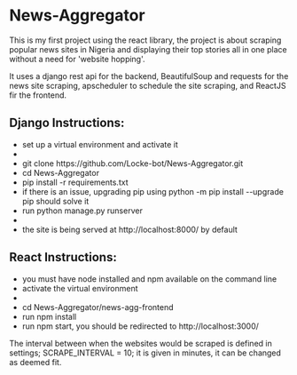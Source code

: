 # News-Aggregator
This is my first project using the react library, the project is about scraping popular news sites in Nigeria and displaying their top stories all in one place without a need for 'website hopping'.

It uses a django rest api for the backend, BeautifulSoup and requests for the news site scraping, apscheduler to schedule the site scraping, and ReactJS fir the frontend.


<h2>Django Instructions:</h2>
<ul>
    <li>set up a virtual environment and activate it<li>
    <li>git clone https://github.com/Locke-bot/News-Aggregator.git</li>
    <li>cd News-Aggregator</li>
    <li>pip install -r requirements.txt</li>
    <li>if there is an issue, upgrading pip using python -m pip install --upgrade pip should solve it</li>
    <li>run python manage.py runserver<li>
    <li>the site is being served at http://localhost:8000/ by default</li>
</ul>

<h2>React Instructions:</h2>
<ul>
    <li>you must have node installed and npm available on the command line</li>
    <li>activate the virtual environment<li>
    <li>cd News-Aggregator/news-agg-frontend</li>
    <li>run npm install</li>
    <li>run npm start, you should be redirected to http://localhost:3000/</li>
</ul>


The interval between when the websites would be scraped is defined in settings;
SCRAPE_INTERVAL = 10; it is given in minutes, it can be changed as deemed fit.
